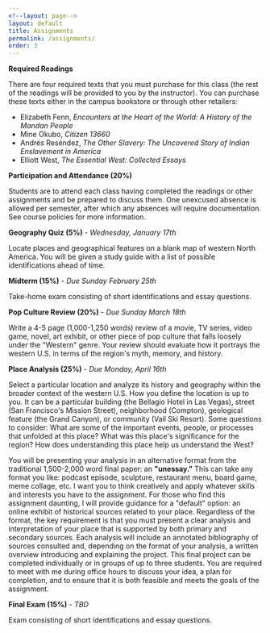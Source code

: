```yaml
---
<!--layout: page-->
layout: default
title: Assignments
permalink: /assignments/
order: 3
---
```


**Required Readings**

There are four required texts that you must purchase for this class (the rest of the readings will be provided to you by the instructor). You can purchase these texts either in the campus bookstore or through other retailers:
- Elizabeth Fenn, *Encounters at the Heart of the World: A History of the Mandan People*
- Mine Okubo, *Citizen 13660*
- Andrés Reséndez, *The Other Slavery: The Uncovered Story of Indian Enslavement in America*
- Elliott West, *The Essential West: Collected Essays*

**Participation and Attendance (20%)**

Students are to attend each class having completed the readings or other assignments and be prepared to discuss them. One unexcused absence is allowed per semester, after which any absences will require documentation. See course policies for more information.

**Geography Quiz (5%)** - *Wednesday, January 17th* 

Locate places and geographical features on a blank map of western North America. You will be given a study guide with a list of possible identifications ahead of time.

**Midterm (15%)** - *Due Sunday February 25th*

Take-home exam consisting of short identifications and essay questions.

**Pop Culture Review (20%)** - *Due Sunday March 18th*

Write a 4-5 page (1,000-1,250 words) review of a movie, TV series, video game, novel, art exhibit, or other piece of pop culture that falls loosely under the "Western" genre. Your review should evaluate how it portrays the western U.S. in terms of the region's myth, memory, and history.

**Place Analysis (25%)** - *Due Monday, April 16th*

Select a particular location and analyze its history and geography within the broader context of the western U.S. How you define the location is  up to you. It can be a particular building (the Bellagio Hotel in Las Vegas), street (San Francisco's Mission Street), neighborhood (Compton), geological feature (the Grand Canyon), or community (Vail Ski Resort). Some questions to consider: What are some of the important events, people, or processes that unfolded at this place? What was this place's significance for the region? How does understanding this place help us understand the West?

You will be presenting your analysis in an alternative format from the traditional 1,500-2,000 word final paper: an **"unessay."** This can take any format you like: podcast episode, sculpture, restaurant menu, board game, meme collage, etc. I want you to think creatively and apply whatever skills and interests you have to the assignment. For those who find this assignment daunting, I will provide guidance for a "default" option: an online exhibit of historical sources related to your place. Regardless of the format, the key requirement is that you must present a clear analysis and interpretation of your place that is supported by both primary and secondary sources. Each analysis will include an annotated bibliography of sources consulted and, depending on the format of your analysis, a written overview introducing and explaining the project. This final project can be completed individually or in groups of up to three students. You are required to meet with me during office hours to discuss your idea, a plan for completion, and to ensure that it is both feasible and meets the goals of the assignment.

**Final Exam (15%)** - *TBD*

Exam consisting of short identifications and essay questions.
